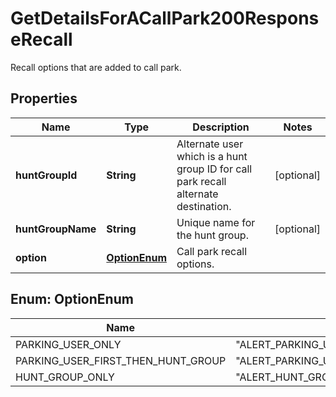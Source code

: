 

# GetDetailsForACallPark200ResponseRecall

Recall options that are added to call park.

## Properties

| Name | Type | Description | Notes |
|------------ | ------------- | ------------- | -------------|
|**huntGroupId** | **String** | Alternate user which is a hunt group ID for call park recall alternate destination. |  [optional] |
|**huntGroupName** | **String** | Unique name for the hunt group. |  [optional] |
|**option** | [**OptionEnum**](#OptionEnum) | Call park recall options. |  |



## Enum: OptionEnum

| Name | Value |
|---- | -----|
| PARKING_USER_ONLY | &quot;ALERT_PARKING_USER_ONLY&quot; |
| PARKING_USER_FIRST_THEN_HUNT_GROUP | &quot;ALERT_PARKING_USER_FIRST_THEN_HUNT_GROUP&quot; |
| HUNT_GROUP_ONLY | &quot;ALERT_HUNT_GROUP_ONLY&quot; |



